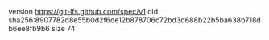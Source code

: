 version https://git-lfs.github.com/spec/v1
oid sha256:8907782d8e55b0d2f6de12b878706c72bd3d688b22b5ba638b718db6ee8fb9b6
size 74
